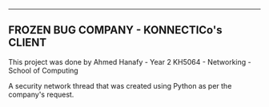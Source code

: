 ---------------------------------------------
FROZEN BUG COMPANY - KONNECTICo's CLIENT
---------------------------------------------

This project was done by Ahmed Hanafy - Year 2
KH5064 - Networking - School of Computing

A security network thread that was created using Python as per the company's request.

